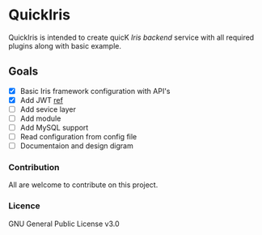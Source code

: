 # QuickIris

QuickIris is intended to create quicK *Iris backend* service with all required plugins along with basic example.

## Goals
- [x] Basic Iris framework configuration with API's
- [x] Add JWT [ref](https://github.com/kataras/iris/blob/master/_examples/experimental-handlers/jwt/main.go)
- [ ] Add sevice layer
- [ ] Add module
- [ ] Add MySQL support
- [ ] Read configuration from config file
- [ ] Documentaion and design digram

### Contribution

All are welcome to contribute on this project.

### Licence

GNU General Public License v3.0